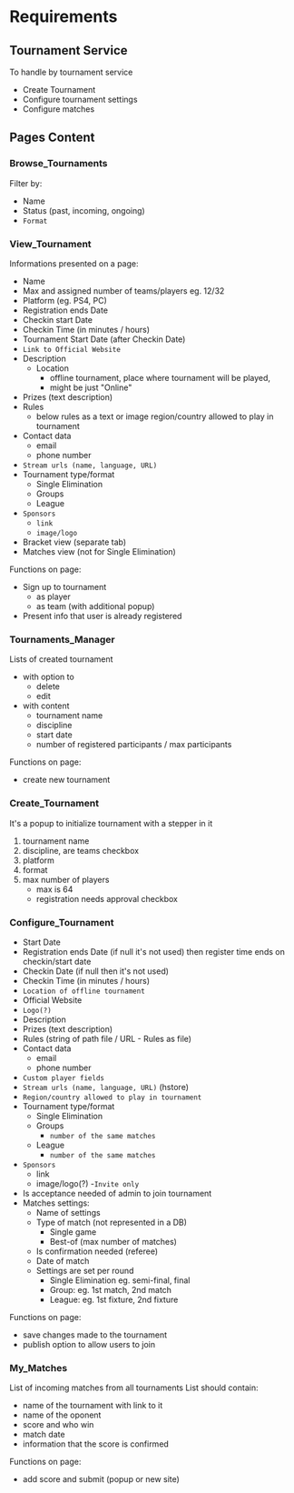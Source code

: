 # Requirements
## Tournament Service
To handle by tournament service
- Create Tournament
- Configure tournament settings
- Configure matches

## Pages Content
### Browse_Tournaments
Filter by:
- Name
- Status (past, incoming, ongoing)
- `Format`
### View_Tournament
Informations presented on a page:
- Name
- Max and assigned number of teams/players eg. 12/32
- Platform (eg. PS4, PC)
- Registration ends Date
- Checkin start Date 
- Checkin Time (in minutes / hours)
- Tournament Start Date (after Checkin Date)
- `Link to Official Website`
- Description
    - Location
        - offline tournament, place where tournament will be played,
        - might be just "Online"
- Prizes (text description)
- Rules
    - below rules as a text or image region/country allowed to play in tournament
- Contact data 
    - email
    - phone number
- `Stream urls (name, language, URL)`
- Tournament type/format
    - Single Elimination
    - Groups
    - League
- `Sponsors`
    - `link`
    - `image/logo`
- Bracket view (separate tab)
- Matches view (not for Single Elimination)

Functions on page:
- Sign up to tournament
    - as player
    - as team (with additional popup)
- Present info that user is already registered

### Tournaments_Manager
Lists of created tournament 
- with option to
    - delete
    - edit
- with content
    - tournament name
    - discipline 
    - start date
    - number of registered participants / max participants

Functions on page:
- create new tournament

### Create_Tournament
It's a popup to initialize tournament with a stepper in it
1. tournament name
2. discipline, are teams checkbox
3. platform
4. format
5. max number of players 
    - max is 64
    - registration needs approval checkbox

### Configure_Tournament
- Start Date
- Registration ends Date (if null it's not used) then register time ends on checkin/start date
- Checkin Date (if null then it's not used)
- Checkin Time (in minutes / hours)
- `Location of offline tournament`
- Official Website
- `Logo(?)`
- Description
- Prizes (text description)
- Rules (string of path file / URL - Rules as file)
- Contact data 
    - email
    - phone number
- `Custom player fields`
- `Stream urls (name, language, URL)` (hstore)
- `Region/country allowed to play in tournament`
- Tournament type/format
    - Single Elimination
    - Groups
        - `number of the same matches`
    - League
        - `number of the same matches`
- `Sponsors`
    - link
    - image/logo(?)
-`Invite only`
- Is acceptance needed of admin to join tournament
- Matches settings:
    - Name of settings
    - Type of match (not represented in a DB)
        - Single game
        - Best-of (max number of matches)
    - Is confirmation needed (referee)
    - Date of match
    - Settings are set per round
        - Single Elimination eg. semi-final, final
        - Group: eg. 1st match, 2nd match
        - League: eg. 1st fixture, 2nd fixture

Functions on page:
- save changes made to the tournament
- publish option to allow users to join

### My_Matches
List of incoming matches from all tournaments
List should contain:
- name of the tournament with link to it
- name of the oponent
- score and who win 
- match date
- information that the score is confirmed

Functions on page:
- add score and submit (popup or new site)
